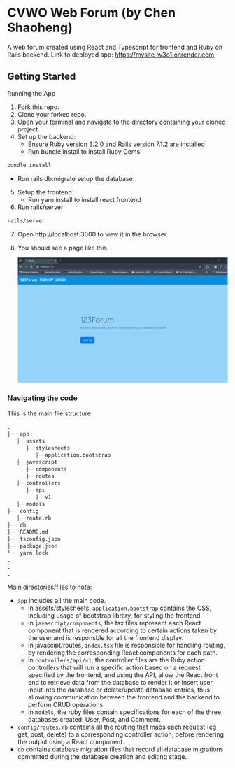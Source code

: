 # CVWO Web Forum (by Chen Shaoheng)

A web forum created using React and Typescript for frontend and Ruby on Rails backend.
Link to deployed app: https://mysite-w3o1.onrender.com

## Getting Started
Running the App
1. Fork this repo.
2. Clone your forked repo.
3. Open your terminal and navigate to the directory containing your cloned project.
4. Set up the backend:
   - Ensure Ruby version 3.2.0 and Rails version 7.1.2 are installed
   - Run bundle install to install Ruby Gems
```bash
bundle install
```
   - Run rails db:migrate setup the database
5. Setup the frontend:
   - Run yarn install to install react frontend
6. Run rails/server
```bash
rails/server
```
7. Open http://localhost:3000 to view it in the browser.
8. You should see a page like this.
   
   ![Basic Page](public/basic_page.png)

### Navigating the code

This is the main file structure

```
.
├── app
   ├──assets
      ├──stylesheets
         ├──application.bootstrap
   ├──javascript
      ├──components
      ├──routes
   ├──controllers
      ├──api
         ├──v1
   ├──models
├── config
   ├──route.rb
├── db
├── README.md
├── tsconfig.json
├── package.json
└── yarn.lock
.
.
.
```

Main directories/files to note:

-   `app` includes all the main code.
    - In assets/stylesheets, `application.bootstrap` contains the CSS, including usage of bootstrap library, for styling the frontend.
    - In `javascript/components`, the tsx files represent each React component that is rendered according to certain actions taken by the user and is responsble for all the frontend display.
    - In javascipt/routes, `index.tsx` file is responsible for handling routing, by rendering the corresponding React components for each path.
    - In `controllers/api/v1`, the controller files are the Ruby action controllers that will run a specific action based on a request specified by the frontend, and using the API, allow the React front end to retrieve data from the database to render it or insert user input into the database or delete/update database entries, thus allowing communication between the frontend and the backend to perform CRUD operations.
    - In `models`, the ruby files contain specifications for each of the three databases created: User, Post, and Comment.
- `config/routes.rb` contains all the routing that maps each request (eg get, post, delete) to a corresponding controller action, before rendering the output using a React component.
-   `db` contains database migration files that record all database migrations committed during the database creation and editing stage.
